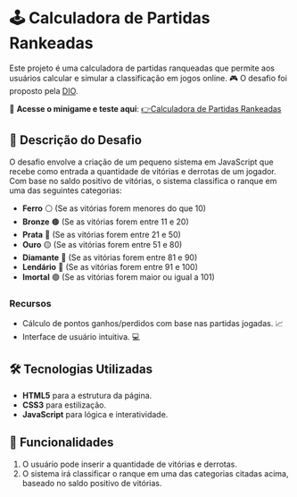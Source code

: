 # 🕹️ Calculadora de Partidas Rankeadas

Este projeto é uma calculadora de partidas ranqueadas que permite aos usuários calcular e simular a classificação em jogos online. 🎮 O desafio foi proposto pela [DIO](https://www.dio.me). 

🔗 **Acesse o minigame e teste aqui**: [👉Calculadora de Partidas Rankeadas](https://thmesquita.github.io/dio-calculadora-partidas-rankeadas/)

## 📜 Descrição do Desafio

O desafio envolve a criação de um pequeno sistema em JavaScript que recebe como entrada a quantidade de vitórias e derrotas de um jogador. Com base no saldo positivo de vitórias, o sistema classifica o ranque em uma das seguintes categorias:

- **Ferro** ⚪ (Se as vitórias forem menores do que 10)
- **Bronze** 🟤 (Se as vitórias forem entre 11 e 20)
- **Prata** 🔘 (Se as vitórias forem entre 21 e 50)
- **Ouro** 🟡 (Se as vitórias forem entre 51 e 80)
- **Diamante** 🔵 (Se as vitórias forem entre 81 e 90)
- **Lendário** 🔴 (Se as vitórias forem entre 91 e 100)
- **Imortal** 🟣 (Se as vitórias forem maior ou igual a 101)

### Recursos

- Cálculo de pontos ganhos/perdidos com base nas partidas jogadas. 📈
- Interface de usuário intuitiva. 💻

## 🛠️ Tecnologias Utilizadas

- **HTML5** para a estrutura da página.
- **CSS3** para estilização.
- **JavaScript** para lógica e interatividade.

## 🚀 Funcionalidades

1. O usuário pode inserir a quantidade de vitórias e derrotas.
2. O sistema irá classificar o ranque em uma das categorias citadas acima, baseado no saldo positivo de vitórias.
